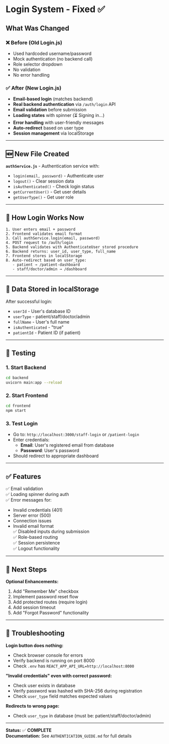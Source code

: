 # Login System - Fixed ✅

## What Was Changed

### ❌ Before (Old Login.js)
- Used hardcoded username/password
- Mock authentication (no backend call)
- Role selector dropdown
- No validation
- No error handling

### ✅ After (New Login.js)
- **Email-based login** (matches backend)
- **Real backend authentication** via `/auth/login` API
- **Email validation** before submission
- **Loading states** with spinner (⏳ Signing in...)
- **Error handling** with user-friendly messages
- **Auto-redirect** based on user type
- **Session management** via localStorage

---

## 🆕 New File Created

**`authService.js`** - Authentication service with:
- `login(email, password)` - Authenticate user
- `logout()` - Clear session data
- `isAuthenticated()` - Check login status
- `getCurrentUser()` - Get user details
- `getUserType()` - Get user role

---

## 🔐 How Login Works Now

```
1. User enters email + password
2. Frontend validates email format
3. Call authService.login(email, password)
4. POST request to /auth/login
5. Backend validates with AuthenticateUser stored procedure
6. Backend returns: user_id, user_type, full_name
7. Frontend stores in localStorage
8. Auto-redirect based on user_type:
   - patient → /patient-dashboard
   - staff/doctor/admin → /dashboard
```

---

## 💾 Data Stored in localStorage

After successful login:
- `userId` - User's database ID
- `userType` - patient/staff/doctor/admin
- `fullName` - User's full name
- `isAuthenticated` - "true"
- `patientId` - Patient ID (if patient)

---

## 🧪 Testing

### 1. Start Backend
```bash
cd backend
uvicorn main:app --reload
```

### 2. Start Frontend
```bash
cd frontend
npm start
```

### 3. Test Login
- Go to: `http://localhost:3000/staff-login` or `/patient-login`
- Enter credentials:
  - **Email**: User's registered email from database
  - **Password**: User's password
- Should redirect to appropriate dashboard

---

## ✅ Features

✅ Email validation  
✅ Loading spinner during auth  
✅ Error messages for:
  - Invalid credentials (401)
  - Server error (500)
  - Connection issues
  - Invalid email format  
✅ Disabled inputs during submission  
✅ Role-based routing  
✅ Session persistence  
✅ Logout functionality  

---

## 📝 Next Steps

**Optional Enhancements:**
1. Add "Remember Me" checkbox
2. Implement password reset flow
3. Add protected routes (require login)
4. Add session timeout
5. Add "Forgot Password" functionality

---

## 🐛 Troubleshooting

**Login button does nothing:**
- Check browser console for errors
- Verify backend is running on port 8000
- Check `.env` has `REACT_APP_API_URL=http://localhost:8000`

**"Invalid credentials" even with correct password:**
- Check user exists in database
- Verify password was hashed with SHA-256 during registration
- Check `user_type` field matches expected values

**Redirects to wrong page:**
- Check `user_type` in database (must be: patient/staff/doctor/admin)

---

**Status:** ✅ **COMPLETE**  
**Documentation:** See `AUTHENTICATION_GUIDE.md` for full details
